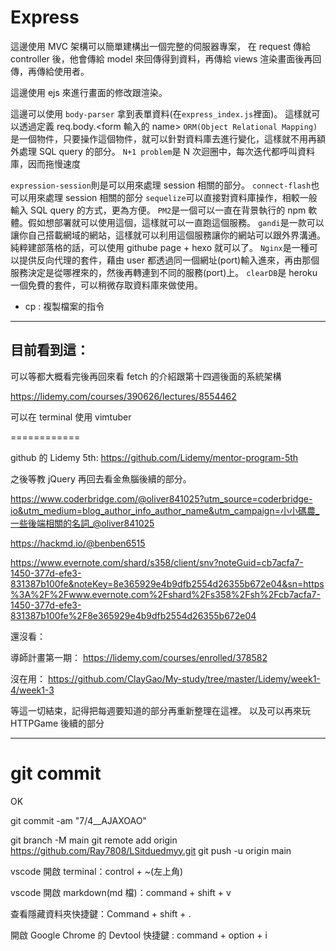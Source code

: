 # Express

這邊使用 MVC 架構可以簡單建構出一個完整的伺服器專案，
在 request 傳給 controller 後，他會傳給 model 來回傳得到資料，再傳給 views 渲染畫面後再回傳，再傳給使用者。

這邊使用 ejs 來進行畫面的修改跟渲染。

這邊可以使用 `body-parser` 拿到表單資料(在`express_index.js`裡面)。
這樣就可以透過定義 req.body.<form 輸入的 name>
`ORM(Object Relational Mapping)`是一個物件，只要操作這個物件，就可以針對資料庫去進行變化，這樣就不用再額外處理 SQL query 的部分。
`N+1 problem`是 N 次迴圈中，每次迭代都呼叫資料庫，因而拖慢速度

`expression-session`則是可以用來處理 session 相關的部分。
`connect-flash`也可以用來處理 session 相關的部分
`sequelize`可以直接對資料庫操作，相較一般輸入 SQL query 的方式，更為方便。
`PM2`是一個可以一直在背景執行的 npm 軟體。假如想部署就可以使用這個，這樣就可以一直跑這個服務。
`gandi`是一款可以讓你自己搭載網域的網站，這樣就可以利用這個服務讓你的網站可以跟外界溝通。純粹建部落格的話，可以使用 githube page + hexo 就可以了。
`Nginx`是一種可以提供反向代理的套件，藉由 user 都透過同一個網址(port)輸入進來，再由那個服務決定是從哪裡來的，然後再轉連到不同的服務(port)上。
`clearDB`是 heroku 一個免費的套件，可以稍微存取資料庫來做使用。

- cp : 複製檔案的指令

---

## 目前看到這：

可以等都大概看完後再回來看 fetch 的介紹跟第十四週後面的系統架構

https://lidemy.com/courses/390626/lectures/8554462

可以在 terminal 使用 vimtuber

============

github 的 Lidemy 5th:
https://github.com/Lidemy/mentor-program-5th

之後等教 jQuery 再回去看金魚腦後續的部分。

https://www.coderbridge.com/@oliver841025?utm_source=coderbridge-io&utm_medium=blog_author_info_author_name&utm_campaign=小小碼農_一些後端相關的名詞_@oliver841025

https://hackmd.io/@benben6515

https://www.evernote.com/shard/s358/client/snv?noteGuid=cb7acfa7-1450-377d-efe3-831387b100fe&noteKey=8e365929e4b9dfb2554d26355b672e04&sn=https%3A%2F%2Fwww.evernote.com%2Fshard%2Fs358%2Fsh%2Fcb7acfa7-1450-377d-efe3-831387b100fe%2F8e365929e4b9dfb2554d26355b672e04

還沒看：

導師計畫第一期：
https://lidemy.com/courses/enrolled/378582

沒在用：
https://github.com/ClayGao/My-study/tree/master/Lidemy/week1-4/week1-3

等這一切結束，記得把每週要知道的部分再重新整理在這裡。
以及可以再來玩 HTTPGame 後續的部分

---

# git commit

OK

git commit -am "7/4\_\_AJAXOAO"

git branch -M main
git remote add origin https://github.com/Ray7808/LSitduedmyy.git
git push -u origin main

vscode 開啟 terminal：control + ~(左上角)

vscode 開啟 markdown(md 檔)：command + shift + v

查看隱藏資料夾快捷鍵：Command + shift + .

開啟 Google Chrome 的 Devtool 快捷鍵 : command + option + i
